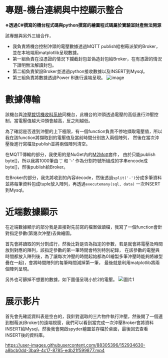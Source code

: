 # 專題-機台連網與中控顯示整合
**※透過C#撰寫的機台程式碼與python撰寫的繪圖程式碼屬於實驗室財產無法開源**

該專題與另外三組合作，
 * 我負責將機台控制沖頭的電壓數據透過MQTT publish給樹莓派架的Broker，並在本地端用matplotlib呈現數據。
 * 第一組負責在沒憑證的情況下攔截封包並偽造封包給Broker，在有憑證的情況下證明無法解讀封包。
 * 第二組負責架設Broker並透過python接收數據以及INSERT到Mysql。
 * 第三組負責將數據透過Power BI進行遠端呈現。
![image](https://user-images.githubusercontent.com/88305396/152937965-6471c28a-95a7-4bce-9e5d-22051040e11f.png)

# 數據傳輸
該機台與[沖壓裁切機收料系統](https://github.com/Elmo6000/project_2)同機台，此機台的沖頭透過電壓的高低進行沖壓控制，當電壓值越大沖頭會越高，反之則越低。
  
為了確認是否達到沖壓的上下極限，有一個function負責不停地擷取電壓值，所以我在該function將擷取到的電壓值及當前時間分別放入兩個陣列，
然後在當次沖壓後進行寫檔及publish並將兩個陣列清空。
  
在MQTT傳輸的部分，我使用的是NuGet內的[M2Mqtt](https://www.nuget.org/packages/M2Mqtt/)套件，
由於只能publish byte[]，所以我將1000筆由 ',' 和 '-' 作為分割符號所組成的字串encode成byte[]，然後publish給Broker。
  
在Broker的部分，我先將收到的內容decode，然後透過`split('-')`分成多筆資料並將每筆資料包成tuple放入陣列，再透過`executemany(sql, data)`
一次INSERT到Mysql。

# 近端數據顯示
在近端數據顯示的部分我是直接對先前寫的檔案做讀檔，我寫了一個function會針對指定參數(第幾次沖壓)去做繪圖。  

首先會將讀取的列分割成行，然後比對是否為指定的參數，若是就會將電壓及時間放到對應的陣列，該指定參數的第一筆時間會特別特別紀錄，
在該參數的電壓與時間都放入陣列後，為了讓每次沖壓的時間起始都為0(繪製多筆沖壓時能夠將線型疊在一起)，會將時間陣列的每筆時間減掉第一筆，
最後就是利用matplotlib將兩個陣列呈現。  

另外也可篩掉不想要的數據，如下圖僅呈現小於2的電壓。
![圖片1](https://user-images.githubusercontent.com/88305396/153044901-eaa9560a-3163-47fa-bfbd-ec89ab0da6ae.png)

# 展示影片
首先會先確認資料表是空白的，我針對選取的三片物件執行沖壓，然後開了一個連到樹莓派(Broker)的遠端視窗，我們可以看到當完成一次沖壓Broker會將資料INSERT給Mysql，然後我會開啟spyder繪圖並存檔於桌面，最後回去查看INSERT後的資料庫。

https://user-images.githubusercontent.com/88305396/152934630-a8bcb0dd-3ba9-4c17-8785-edb21f599877.mp4
